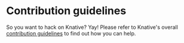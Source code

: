 # Contribution guidelines

So you want to hack on Knative? Yay! Please refer to Knative's overall
[contribution guidelines](https://www.knative.dev/contributing/) to find out how
you can help.
